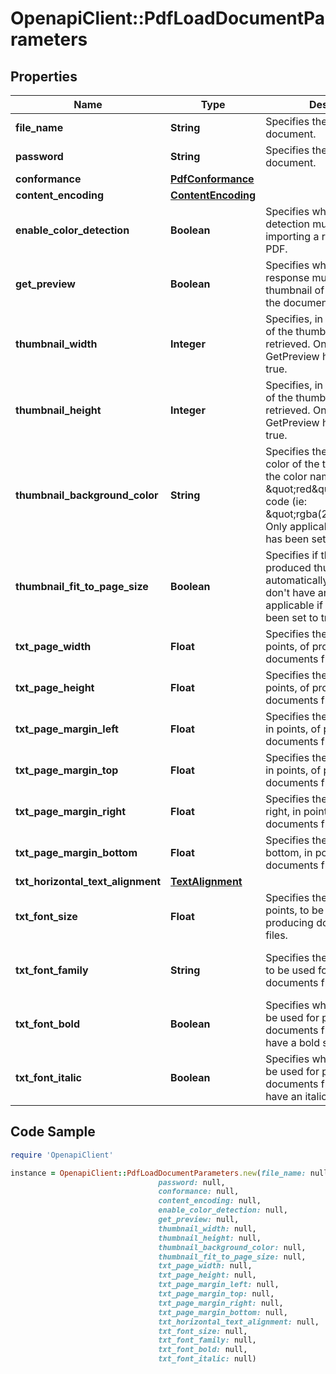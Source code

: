 # OpenapiClient::PdfLoadDocumentParameters

## Properties

Name | Type | Description | Notes
------------ | ------------- | ------------- | -------------
**file_name** | **String** | Specifies the name of the document. | [optional] 
**password** | **String** | Specifies the password of the document. | [optional] 
**conformance** | [**PdfConformance**](PdfConformance.md) |  | [optional] 
**content_encoding** | [**ContentEncoding**](ContentEncoding.md) |  | [optional] 
**enable_color_detection** | **Boolean** | Specifies whether color detection must be used while importing a raster format to PDF. | [optional] [default to false]
**get_preview** | **Boolean** | Specifies whether the response must contain a thumbnail of the first page of the document. | [optional] [default to false]
**thumbnail_width** | **Integer** | Specifies, in pixels, the width of the thumbnail to be retrieved. Only applicable if GetPreview has been set to true. | [optional] [default to 140]
**thumbnail_height** | **Integer** | Specifies, in pixels, the height of the thumbnail to be retrieved.  Only applicable if GetPreview has been set to true. | [optional] [default to 220]
**thumbnail_background_color** | **String** | Specifies the background color of the thumbnail, using the color name (ie: \&quot;red\&quot;) or its RGBa code (ie: \&quot;rgba(255,0,0,1)\&quot;).   Only applicable if GetPreview has been set to true. | [optional] [default to &#39;rgba(0,0,0,0)&#39;]
**thumbnail_fit_to_page_size** | **Boolean** | Specifies if the size of the produced thumbnail is automatically adjusted to don&#39;t have any margin.  Only applicable if GetPreview has been set to true. | [optional] [default to true]
**txt_page_width** | **Float** | Specifies the page width, in points, of produced documents from txt files. | [optional] [default to 595]
**txt_page_height** | **Float** | Specifies the page height, in points, of produced documents from txt files. | [optional] [default to 842]
**txt_page_margin_left** | **Float** | Specifies the page margin left, in points, of produced documents from txt files. | [optional] [default to 10]
**txt_page_margin_top** | **Float** | Specifies the page margin top, in points, of produced documents from txt files. | [optional] [default to 10]
**txt_page_margin_right** | **Float** | Specifies the page margin right, in points, of produced documents from txt files. | [optional] [default to 10]
**txt_page_margin_bottom** | **Float** | Specifies the page margin bottom, in points, of produced documents from txt files. | [optional] [default to 10]
**txt_horizontal_text_alignment** | [**TextAlignment**](TextAlignment.md) |  | [optional] 
**txt_font_size** | **Float** | Specifies the text size, in points, to be used for producing documents from txt files. | [optional] [default to 12]
**txt_font_family** | **String** | Specifies the name of the font to be used for producing documents from txt files. | [optional] [default to &#39;Arial Unicode MS&#39;]
**txt_font_bold** | **Boolean** | Specifies whether the font to be used for producing documents from txt files must have a bold style. | [optional] [default to false]
**txt_font_italic** | **Boolean** | Specifies whether the font to be used for producing documents from txt files must have an italic style. | [optional] [default to false]

## Code Sample

```ruby
require 'OpenapiClient'

instance = OpenapiClient::PdfLoadDocumentParameters.new(file_name: null,
                                 password: null,
                                 conformance: null,
                                 content_encoding: null,
                                 enable_color_detection: null,
                                 get_preview: null,
                                 thumbnail_width: null,
                                 thumbnail_height: null,
                                 thumbnail_background_color: null,
                                 thumbnail_fit_to_page_size: null,
                                 txt_page_width: null,
                                 txt_page_height: null,
                                 txt_page_margin_left: null,
                                 txt_page_margin_top: null,
                                 txt_page_margin_right: null,
                                 txt_page_margin_bottom: null,
                                 txt_horizontal_text_alignment: null,
                                 txt_font_size: null,
                                 txt_font_family: null,
                                 txt_font_bold: null,
                                 txt_font_italic: null)
```


